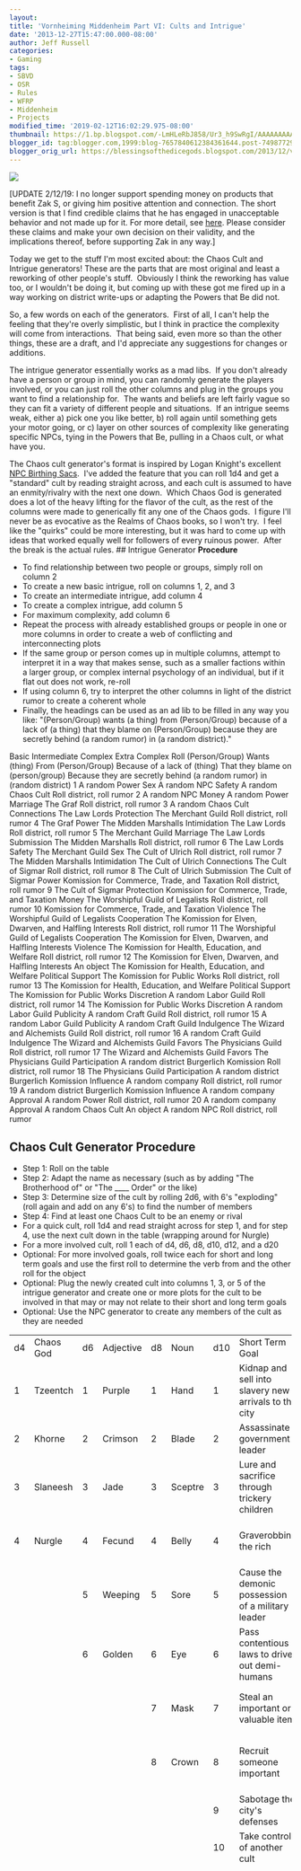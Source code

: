 ```yaml
---
layout:  
title: 'Vornheiming Middenheim Part VI: Cults and Intrigue'
date: '2013-12-27T15:47:00.000-08:00'
author: Jeff Russell
categories:
- Gaming
tags:
- SBVD
- OSR
- Rules
- WFRP
- Middenheim
- Projects
modified_time: '2019-02-12T16:02:29.975-08:00'
thumbnail: https://1.bp.blogspot.com/-LmHLeRbJ858/Ur3_h9SwRgI/AAAAAAAAAc8/3-PNeN1nFAs/s72-c/Tome_of_Corruption_by_RalphHorsley.jpg
blogger_id: tag:blogger.com,1999:blog-7657840612384361644.post-7498772931396143876
blogger_orig_url: https://blessingsofthedicegods.blogspot.com/2013/12/vornheiming-middenheim-part-vi-cults.html
---
```


 [![](https://1.bp.blogspot.com/-LmHLeRbJ858/Ur3_h9SwRgI/AAAAAAAAAc8/3-PNeN1nFAs/s320/Tome_of_Corruption_by_RalphHorsley.jpg)](http://1.bp.blogspot.com/-LmHLeRbJ858/Ur3_h9SwRgI/AAAAAAAAAc8/3-PNeN1nFAs/s1600/Tome_of_Corruption_by_RalphHorsley.jpg) 
  

[UPDATE 2/12/19: I no longer support spending money on products that benefit Zak S, or giving him positive attention and connection. The short version is that I find credible claims that he has engaged in unacceptable behavior and not made up for it. For more detail, see [here](%7B%7B%20site.baseurl%20%7D%7D%7B%%20post_url%202019-02-12-removing-support-from-zak-smith%20%%7D). Please consider these claims and make your own decision on their validity, and the implications thereof, before supporting Zak in any way.]  
  
Today we get to the stuff I'm most excited about: the Chaos Cult and Intrigue generators! These are the parts that are most original and least a reworking of other people's stuff.  Obviously I think the reworking has value too, or I wouldn't be doing it, but coming up with these got me fired up in a way working on district write-ups or adapting the Powers that Be did not.   
  

So, a few words on each of the generators.  First of all, I can't help the feeling that they're overly simplistic, but I think in practice the complexity will come from interactions.  That being said, even more so than the other things, these are a draft, and I'd appreciate any suggestions for changes or additions. 
  

The intrigue generator essentially works as a mad libs.  If you don't already have a person or group in mind, you can randomly generate the players involved, or you can just roll the other columns and plug in the groups you want to find a relationship for.  The wants and beliefs are left fairly vague so they can fit a variety of different people and situations.  If an intrigue seems weak, either a) pick one you like better, b) roll again until something gets your motor going, or c) layer on other sources of complexity like generating specific NPCs, tying in the Powers that Be, pulling in a Chaos cult, or what have you. 
  

The Chaos cult generator's format is inspired by Logan Knight's excellent [NPC Birthing Sacs](http://www.lastgaspgrimoire.com/how-to-make-friends-and-imagine-people/).  I've added the feature that you can roll 1d4 and get a "standard" cult by reading straight across, and each cult is assumed to have an enmity/rivalry with the next one down.  Which Chaos God is generated does a lot of the heavy lifting for the flavor of the cult, as the rest of the columns were made to generically fit any one of the Chaos gods.  I figure I'll never be as evocative as the Realms of Chaos books, so I won't try.  I feel like the "quirks" could be more interesting, but it was hard to come up with ideas that worked equally well for followers of every ruinous power.  After the break is the actual rules.  ## Intrigue Generator  **Procedure** 
  - To find relationship between two people or groups, simply roll on
    column 2
  - To create a new basic intrigue, roll on columns 1, 2, and 3
  - To create an intermediate intrigue, add column 4
  - To create a complex intrigue, add column 5
  - For maximum complexity, add column 6
  - Repeat the process with already established groups or people in one
    or more columns in order to create a web of conflicting and
    interconnecting plots
  - If the same group or person comes up in multiple columns, attempt to
    interpret it in a way that makes sense, such as a smaller factions
    within a larger group, or complex internal psychology of an
    individual, but if it flat out does not work, re-roll
  - If using column 6, try to interpret the other columns in light of
    the district rumor to create a coherent whole
  - Finally, the headings can be used as an ad lib to be filled in any
    way you like: "(Person/Group) wants (a thing) from (Person/Group)
    because of a lack of (a thing) that they blame on (Person/Group)
    because they are secretly behind (a random rumor) in (a random
    district)."

  

  

Basic  Intermediate  Complex  Extra Complex  Roll  (Person/Group)  Wants (thing)  From (Person/Group)  Because of a lack of (thing)  That they blame on (person/group)  Because they are secretly behind (a random rumor) in (random district)  1  A random Power  Sex  A random NPC  Safety  A random Chaos Cult  Roll district, roll rumor  2  A random NPC  Money  A random Power  Marriage  The Graf  Roll district, roll rumor  3  A random Chaos Cult  Connections  The Law Lords  Protection  The Merchant Guild  Roll district, roll rumor  4  The Graf  Power  The Midden Marshalls  Intimidation  The Law Lords  Roll district, roll rumor  5  The Merchant Guild  Marriage  The Law Lords  Submission  The Midden Marshalls  Roll district, roll rumor  6  The Law Lords  Safety  The Merchant Guild  Sex  The Cult of Ulrich  Roll district, roll rumor  7  The Midden Marshalls  Intimidation  The Cult of Ulrich  Connections  The Cult of Sigmar  Roll district, roll rumor  8  The Cult of Ulrich  Submission  The Cult of Sigmar  Power  Komission for Commerce, Trade, and Taxation  Roll district, roll rumor  9  The Cult of Sigmar  Protection  Komission for Commerce, Trade, and Taxation  Money  The Worshipful Guild of Legalists  Roll district, roll rumor  10  Komission for Commerce, Trade, and Taxation  Violence  The Worshipful Guild of Legalists  Cooperation  The Komission for Elven, Dwarven, and Halfling Interests  Roll district, roll rumor  11  The Worshipful Guild of Legalists  Cooperation  The Komission for Elven, Dwarven, and Halfling Interests  Violence  The Komission for Health, Education, and Welfare  Roll district, roll rumor  12  The Komission for Elven, Dwarven, and Halfling Interests  An object  The Komission for Health, Education, and Welfare  Political Support  The Komission for Public Works  Roll district, roll rumor  13  The Komission for Health, Education, and Welfare  Political Support  The Komission for Public Works  Discretion  A random Labor Guild  Roll district, roll rumor  14  The Komission for Public Works  Discretion  A random Labor Guild  Publicity  A random Craft Guild  Roll district, roll rumor  15  A random Labor Guild  Publicity  A random Craft Guild  Indulgence  The Wizard and Alchemists Guild  Roll district, roll rumor  16  A random Craft Guild  Indulgence  The Wizard and Alchemists Guild  Favors  The Physicians Guild  Roll district, roll rumor  17  The Wizard and Alchemists Guild  Favors  The Physicians Guild  Participation  A random district Burgerlich Komission  Roll district, roll rumor  18  The Physicians Guild  Participation  A random district Burgerlich Komission  Influence  A random company  Roll district, roll rumor  19  A random district Burgerlich Komission  Influence  A random company  Approval  A random Power  Roll district, roll rumor  20  A random company  Approval  A random Chaos Cult  An object  A random NPC  Roll district, roll rumor 
  

## Chaos Cult Generator  **Procedure** 
  - Step 1: Roll on the table
  - Step 2: Adapt the name as necessary (such as by adding "The
    Brotherhood of" or "The ____ Order" or the like) 
  - Step 3: Determine size of the cult by rolling 2d6, with 6's
    "exploding" (roll again and add on any 6's) to find the number of
    members
  - Step 4: Find at least one Chaos Cult to be an enemy or rival
  - For a quick cult, roll 1d4 and read straight across for step 1, and
    for step 4, use the next cult down in the table (wrapping around for
    Nurgle)
  - For a more involved cult, roll 1 each of d4, d6, d8, d10, d12, and a
    d20
  - Optional: For more involved goals, roll twice each for short and
    long term goals and use the first roll to determine the verb from
    and the other roll for the object
  - Optional: Plug the newly created cult into columns 1, 3, or 5 of the
    intrigue generator and create one or more plots for the cult to be
    involved in that may or may not relate to their short and long term
    goals
  - Optional: Use the NPC generator to create any members of the cult as
    they are needed

  

<table> <tbody> <tr class="odd"> <td>d4</td> <td>Chaos God</td> <td>d6</td> <td>Adjective</td> <td>d8</td> <td>Noun</td> <td>d10</td> <td>Short Term Goal</td> <td>d12</td> <td>Long Term Goal</td> <td>d20</td> <td>Quirk</td> </tr> <tr class="even"> <td>1</td> <td>Tzeentch</td> <td>1</td> <td>Purple</td> <td>1</td> <td>Hand</td> <td>1</td> <td>Kidnap and sell into slavery new arrivals to the city</td> <td>1</td> <td>Gain control of the local government</td> <td>1</td> <td>Have a successful legitimate business as a front</td> </tr> <tr class="odd"> <td>2</td> <td>Khorne</td> <td>2</td> <td>Crimson</td> <td>2</td> <td>Blade</td> <td>2</td> <td>Assassinate government leader</td> <td>2</td> <td>Foment civil war</td> <td>2</td> <td>Unsubtle, methods of secrecy poorly followed</td> </tr> <tr class="even"> <td>3</td> <td>Slaneesh</td> <td>3</td> <td>Jade</td> <td>3</td> <td>Sceptre</td> <td>3</td> <td>Lure and sacrifice through trickery children</td> <td>3</td> <td>Summon a demonic horde</td> <td>3</td> <td>Members more concerned with depraved rituals than actual power</td> </tr> <tr class="odd"> <td>4</td> <td>Nurgle</td> <td>4</td> <td>Fecund</td> <td>4</td> <td>Belly</td> <td>4</td> <td>Graverobbing the rich</td> <td>4</td> <td>Shut off the city from the rest of the empire</td> <td>4</td> <td>Members come from an unexpected social class or professional background</td> </tr> <tr class="even"> <td></td> <td></td> <td>5</td> <td>Weeping</td> <td>5</td> <td>Sore</td> <td>5</td> <td>Cause the demonic possession of a military leader</td> <td>5</td> <td>Gain control of a powerful guild</td> <td>5</td> <td>Are actually worshipping a minor demon in service of the god they believe they are worshipping</td> </tr> <tr class="odd"> <td></td> <td></td> <td>6</td> <td>Golden</td> <td>6</td> <td>Eye</td> <td>6</td> <td>Pass contentious laws to drive out demi-humans</td> <td>6</td> <td>Destroy all other chaos cults</td> <td>6</td> <td>Most of the members are severely mutated</td> </tr> <tr class="even"> <td></td> <td></td> <td></td> <td></td> <td>7</td> <td>Mask</td> <td>7</td> <td>Steal an important or valuable item</td> <td>7</td> <td>Increase the number of mutants in society</td> <td>7</td> <td>The leader is a powerful magic user</td> </tr> <tr class="odd"> <td></td> <td></td> <td></td> <td></td> <td>8</td> <td>Crown</td> <td>8</td> <td>Recruit someone important</td> <td>8</td> <td>Build an Empire-wide network of cults</td> <td>8</td> <td>Taking orders from a mysterious patron deep in the undercity</td> </tr> <tr class="even"> <td></td> <td></td> <td></td> <td></td> <td></td> <td></td> <td>9</td> <td>Sabotage the city's defenses</td> <td>9</td> <td>Destroy the city</td> <td>9</td> <td>All members have prominent but easily concealed tattoo</td> </tr> <tr class="odd"> <td></td> <td></td> <td></td> <td></td> <td></td> <td></td> <td>10</td> <td>Take control of another cult</td> <td>10</td> <td>Discredit the church of Sigmar</td> <td>10</td> <td>Leader has a different long-term goal than the cult as a whole</td> </tr> <tr class="even"> <td></td> <td></td> <td></td> <td></td> <td></td> <td></td> <td></td> <td></td> <td>11</td> <td>Open a portal to the realm of chaos</td> <td>11</td> <td>Posseses a powerful magical item</td> </tr> <tr class="odd"> <td></td> <td></td> <td></td> <td></td> <td></td> <td></td> <td></td> <td></td> <td>12</td> <td>Gather massive amounts of wealth</td> <td>12</td> <td>Operates within an otherwise innocuous secret society</td> </tr> <tr class="even"> <td></td> <td></td> <td></td> <td></td> <td></td> <td></td> <td></td> <td></td> <td></td> <td></td> <td>13</td> <td>One of their members is an actual prophet</td> </tr> <tr class="odd"> <td></td> <td></td> <td></td> <td></td> <td></td> <td></td> <td></td> <td></td> <td></td> <td></td> <td>14</td> <td>Somehow subverts the expectations for followers of their god</td> </tr> <tr class="even"> <td></td> <td></td> <td></td> <td></td> <td></td> <td></td> <td></td> <td></td> <td></td> <td></td> <td>15</td> <td>Actually more effective at organized crime than their religious goals</td> </tr> <tr class="odd"> <td></td> <td></td> <td></td> <td></td> <td></td> <td></td> <td></td> <td></td> <td></td> <td></td> <td>16</td> <td>Recruits members by addicting them to certain drugs</td> </tr> <tr class="even"> <td></td> <td></td> <td></td> <td></td> <td></td> <td></td> <td></td> <td></td> <td></td> <td></td> <td>17</td> <td>Leader is a convert from another chaos cult</td> </tr> <tr class="odd"> <td></td> <td></td> <td></td> <td></td> <td></td> <td></td> <td></td> <td></td> <td></td> <td></td> <td>18</td> <td>Members believe themselves to be worshipping some benevolent, non-Chaos god</td> </tr> <tr class="even"> <td></td> <td></td> <td></td> <td></td> <td></td> <td></td> <td></td> <td></td> <td></td> <td></td> <td>19</td> <td>Cult is made up entirely of one ethnic/cultural/geographic group</td> </tr> <tr class="odd"> <td></td> <td></td> <td></td> <td></td> <td></td> <td></td> <td></td> <td></td> <td></td> <td></td> <td>20</td> <td>Has a dangerous beast as a pet/guard</td> </tr> </tbody> </table> 
